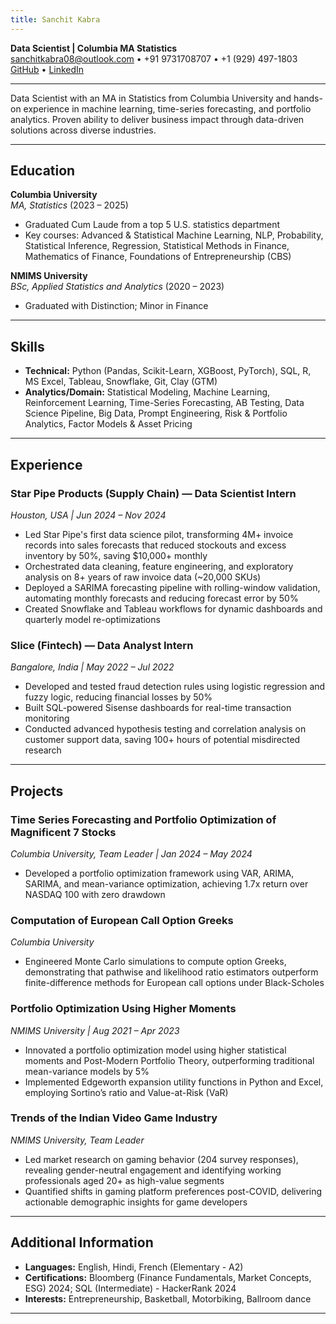 ```yaml
---
title: Sanchit Kabra
---
```


**Data Scientist | Columbia MA Statistics**  
[sanchitkabra08@outlook.com](mailto:sanchitkabra08@outlook.com) • +91 9731708707 • +1 (929) 497-1803  
[GitHub](https://github.com/ssk1708) • [LinkedIn](https://www.linkedin.com/in/sanchit-kabra)

---

Data Scientist with an MA in Statistics from Columbia University and hands-on experience in machine learning, time-series forecasting, and portfolio analytics. Proven ability to deliver business impact through data-driven solutions across diverse industries.

---

## Education

**Columbia University**  
*MA, Statistics* (2023 – 2025)  
- Graduated Cum Laude from a top 5 U.S. statistics department  
- Key courses: Advanced & Statistical Machine Learning, NLP, Probability, Statistical Inference, Regression, Statistical Methods in Finance, Mathematics of Finance, Foundations of Entrepreneurship (CBS)

**NMIMS University**  
*BSc, Applied Statistics and Analytics* (2020 – 2023)  
- Graduated with Distinction; Minor in Finance

---

## Skills

- **Technical:** Python (Pandas, Scikit-Learn, XGBoost, PyTorch), SQL, R, MS Excel, Tableau, Snowflake, Git, Clay (GTM)
- **Analytics/Domain:** Statistical Modeling, Machine Learning, Reinforcement Learning, Time-Series Forecasting, AB Testing, Data Science Pipeline, Big Data, Prompt Engineering, Risk & Portfolio Analytics, Factor Models & Asset Pricing

---

## Experience

### Star Pipe Products (Supply Chain) — Data Scientist Intern  
*Houston, USA | Jun 2024 – Nov 2024*

- Led Star Pipe's first data science pilot, transforming 4M+ invoice records into sales forecasts that reduced stockouts and excess inventory by 50%, saving $10,000+ monthly
- Orchestrated data cleaning, feature engineering, and exploratory analysis on 8+ years of raw invoice data (~20,000 SKUs)
- Deployed a SARIMA forecasting pipeline with rolling-window validation, automating monthly forecasts and reducing forecast error by 50%
- Created Snowflake and Tableau workflows for dynamic dashboards and quarterly model re-optimizations

### Slice (Fintech) — Data Analyst Intern  
*Bangalore, India | May 2022 – Jul 2022*

- Developed and tested fraud detection rules using logistic regression and fuzzy logic, reducing financial losses by 50%
- Built SQL-powered Sisense dashboards for real-time transaction monitoring
- Conducted advanced hypothesis testing and correlation analysis on customer support data, saving 100+ hours of potential misdirected research

---

## Projects

### Time Series Forecasting and Portfolio Optimization of Magnificent 7 Stocks  
*Columbia University, Team Leader | Jan 2024 – May 2024*
- Developed a portfolio optimization framework using VAR, ARIMA, SARIMA, and mean-variance optimization, achieving 1.7x return over NASDAQ 100 with zero drawdown

### Computation of European Call Option Greeks  
*Columbia University*
- Engineered Monte Carlo simulations to compute option Greeks, demonstrating that pathwise and likelihood ratio estimators outperform finite-difference methods for European call options under Black-Scholes

### Portfolio Optimization Using Higher Moments  
*NMIMS University | Aug 2021 – Apr 2023*
- Innovated a portfolio optimization model using higher statistical moments and Post-Modern Portfolio Theory, outperforming traditional mean-variance models by 5%
- Implemented Edgeworth expansion utility functions in Python and Excel, employing Sortino’s ratio and Value-at-Risk (VaR)

### Trends of the Indian Video Game Industry  
*NMIMS University, Team Leader*
- Led market research on gaming behavior (204 survey responses), revealing gender-neutral engagement and identifying working professionals aged 20+ as high-value segments
- Quantified shifts in gaming platform preferences post-COVID, delivering actionable demographic insights for game developers

---

## Additional Information

- **Languages:** English, Hindi, French (Elementary - A2)
- **Certifications:** Bloomberg (Finance Fundamentals, Market Concepts, ESG) 2024; SQL (Intermediate) - HackerRank 2024
- **Interests:** Entrepreneurship, Basketball, Motorbiking, Ballroom dance

---
